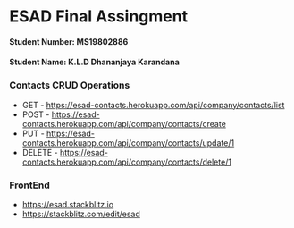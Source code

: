 # ESAD Final Assingment

#### Student Number: MS19802886
#### Student Name: K.L.D Dhananjaya Karandana

### Contacts CRUD Operations

- GET - https://esad-contacts.herokuapp.com/api/company/contacts/list
- POST - https://esad-contacts.herokuapp.com/api/company/contacts/create
- PUT - https://esad-contacts.herokuapp.com/api/company/contacts/update/1
- DELETE - https://esad-contacts.herokuapp.com/api/company/contacts/delete/1

### FrontEnd
- https://esad.stackblitz.io
- https://stackblitz.com/edit/esad